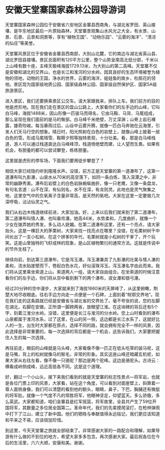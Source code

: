 # 安徽天堂寨国家森林公园导游词  
天堂寨国家森林公园位于安徽省六安地区金寨县西南角，与湖北省罗田、英山接壤，是华东地区最后一片原始森林，天堂寨景观集山水风光之大全，有水景、山景、石景、云景和洞景等，享有“植物王国”、“动物乐园”、“云雾的海洋”、“清凉的仙庄”等美誉。  

天堂寨风景区位于安徽省金寨县西南部，大别山北麓，它的南边与湖北省英山县、湖北罗田县接壤。景区总面积有120平方公里，整个山势呈南高北低分部，千米以上山峰有数十座，主峰天极峰海拔1729.13米，为大别山的第二高峰。天堂寨不仅是安徽和湖北的交界山，也是长江和淮河的分水岭。因其良好的生态环境被誉为植物的领地，动物的王国，净水的世界，云雾的海洋，娃娃鱼的故乡，杜鹃花的领地。景区现为国家级地质公园、国家级森林公园、国家级自然保护区、国家5A级旅游景区。  

进入景区，我们还要换乘景区公交车。请大家跟我来，排队上车。我们前方的目的地是虎形地。现在我们走在景区的盘山公路上，大家看你们的左手边的山峰，它叫白马峰，海拔1488米，因山形像一匹骏马而得名，它由马鞍、马背、马尾组成，那么呈现在我们面前的是马的臀部。白马峰千米绝壁，万丈深渊；山脊上岩石裸露，雄奇险峻。每当暴雨过后，山谷中云雾升腾，就像一匹白马奔驰在云海里，引发人们天马行空的想象。晴日时，阳光照射在白色的岩壁上，就像山峰上披着一层白色的雪。形成马尾晴雪、鞍鞯夕照等独特景观，十分壮美。看，那是白马峰栈道，游人可以通过栈道直达白马峰峰顶，栈道倚绝壁而建，让人望而生畏。如果有机会，有胆量的都可以尝试攀登，练练胆量。  

这里就是虎形的停车场，下面我们要用徒步攀登了？  

相信大家已经隐约听到隆隆水声。没错，前方正是天堂寨的第一道瀑布了，这第一道瀑布叫九影瀑，山泉水从70米的高空落下，如同一条白练，落入深潭之中，非常的幽静秀美。瀑布后岩壁上的白色岩脉蜿蜒曲折，像一只老鹰，又像一条盘龙，有句名言道：山不在深，有仙则名，水不在深，有龙则灵。此地也是灵气聚集之地，这里空气中的负氧离子含量非常高，是天然的氧吧。大家在这里一定要做几次深呼吸，沾沾仙灵之气。  

我们从右边木栈道继续前进，大家加油。好，上来以后我们就来到了第二道瀑布，第二道瀑布叫情人瀑、也叫垂帘瀑。她高44米，水势柔和，几度曲折，就像一个少女在拨弄她的秀发，多么动人妩媚。在第二道瀑布这里，还有一个亮点，请大家抬头，这是一棵巨大的茅栗树，大家来找一找亮点在哪里？没错，在毛栗树树干中间长出了一支小松树。在这个拼爹的年代，毛栗树就是小松树的干爹了，开个玩笑。这是山里独特的飞籽成林的现象，是山区植物繁衍的通常方法。这就是传说中的节外生枝了。  

继续向前，到达第三道瀑布，它是泻玉瀑。泻玉瀑兼具了九影瀑的壮美与情人瀑的柔和，流水贴崖壁而下，卷起白色水花，好似滚珠泻玉。泻玉瀑名字由此而来。我们将从这里乘坐索道上山。索道两人一组，请大家自由组合。在坐索道的时候注意看你们的左手边，你们将从空中看到剩下的两个瀑布，淑女瀑和银弓瀑。  

经过20分钟的空中漫步，大家就来到了海拔1660米的天屏峰了，从这里俯瞰，荆楚大地尽收眼底。往右手边方向走一点便是一个石碑，上面刻着“皖鄂交界地”。现在我们走的这条路就已经是安徽省与湖北省的交界处了。毫不夸张的说，您的左脚在湖北，右脚在安徽。正所谓一脚跨两省，放眼望江淮。在这块碑的背后还有5个字，刻着江淮分水岭。没错，这里便是长江与淮河的分水岭。您上山时看到的瀑布山泉都属于淮河水系，过了这里，在山的另一侧，这边都是长江水系了，这就好比人的一生，出生时大家都在原点，选择不同的路，就会拥有完全不一样的风景，因此选择是非常重要的，每一次选择的背后都是一个机会，这告诉我们，大家要把握住人生的每一次选择。  

再往前走，眼前的山峰就是马头峰，大家看像不像一匹正在低头吃草的骏马呢，这是马嘴，背上的松树就像马的鬃毛，非常的形象。其实这座山峰还暗藏玄机呢，如果大家从右往左看，像不像一只骆驼？那边是两个驼峰。这边是骆驼头。古诗云：横看成岭侧成峰，远近高低各不同。这是这个道理。  

好，翻过一个小山头，接下来我们看到的就是天堂寨的标志性景点—将军岩，也就是各位门票上印的风景，大家看，站在这个角度，可以看到对面崖壁上，斜靠着一尊人面侧身像，我们可以清楚的看到他的额头，眼睛，鼻子，下巴，胸脯还有微挺的将军肚。就像一个气度不凡的常胜将军，他眼神坚定，仰望蓝天。多么骄傲，多么英武。大家都知道，咱们金寨县是红军摇篮，将军故里，全县共产生了59位开国将军，其数量之多位居全国第二。革命年代，我们的先辈摸爬滚打，在枪林弹雨中打下了江山，建立了新中国。他们的牺牲与奉献值得永远铭记，我们更应该知道和平来之不易，应该倍加珍惜。  

到这里，今天天堂寨之旅就全部结束了。非常感谢大家的一路配合和理解，如果导游有什么做的不到位的地方，希望大家多多包含。再次感谢大家。最后祝各位在今后的生活里，六六大顺，安康和美。谢谢。  

